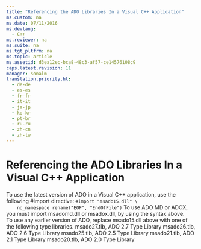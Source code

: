 ```yaml
---
title: "Referencing the ADO Libraries In a Visual C++ Application"
ms.custom: na
ms.date: 07/11/2016
ms.devlang: 
  - C++
ms.reviewer: na
ms.suite: na
ms.tgt_pltfrm: na
ms.topic: article
ms.assetid: d3ea12ec-bca8-48c3-af57-ce14576108c9
caps.latest.revision: 11
manager: sonalm
translation.priority.ht: 
  - de-de
  - es-es
  - fr-fr
  - it-it
  - ja-jp
  - ko-kr
  - pt-br
  - ru-ru
  - zh-cn
  - zh-tw
---
```

# Referencing the ADO Libraries In a Visual C++ Application
<?xml version="1.0" encoding="utf-8"?>
<developerConceptualDocument xmlns="http://ddue.schemas.microsoft.com/authoring/2003/5" xmlns:xlink="http://www.w3.org/1999/xlink" xmlns:xsi="http://www.w3.org/2001/XMLSchema-instance" xsi:schemaLocation="http://ddue.schemas.microsoft.com/authoring/2003/5 http://dduestorage.blob.core.windows.net/ddueschema/developer.xsd">
  <introduction>
    <para>To use the latest version of ADO in a Visual C++ application, use the following <codeInline>#import</codeInline> directive:</para>
    <code>#import "msado15.dll" \
    no_namespace rename("EOF", "EndOfFile")</code>
    <para>To use ADO MD or ADOX, you must import <legacyItalic>msadomd.dll</legacyItalic> or <legacyItalic>msadox.dll</legacyItalic>, by using the syntax above.</para>
  </introduction>
  <section>
    <title>Backward Compatibility</title>
    <content>
      <para>To use any earlier version of ADO, replace <legacyItalic>msado15.dll</legacyItalic> above with one of the following type libraries.  </para>
      <list class="bullet">
        <listItem>
          <para>             <legacyItalic>msado27.tlb</legacyItalic>, ADO 2.7 Type Library</para>
        </listItem>
        <listItem>
          <para>             <legacyItalic>msado26.tlb</legacyItalic>, ADO 2.6 Type Library</para>
        </listItem>
        <listItem>
          <para>             <legacyItalic>msado25.tlb</legacyItalic>, ADO 2.5 Type Library</para>
        </listItem>
        <listItem>
          <para>             <legacyItalic>msado21.tlb</legacyItalic>, ADO 2.1 Type Library</para>
        </listItem>
        <listItem>
          <para>             <legacyItalic>msado20.tlb</legacyItalic>, ADO 2.0 Type Library</para>
        </listItem>
      </list>
    </content>
  </section>
  <relatedTopics />
</developerConceptualDocument>